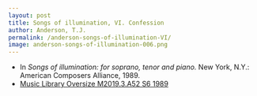 ```yaml
---
layout: post
title: Songs of illumination, VI. Confession
author: Anderson, T.J.
permalink: /anderson-songs-of-illumination-VI/
image: anderson-songs-of-illumination-006.png
---
```


- In *Songs of illumination: for soprano, tenor and piano.* New York, N.Y.: American Composers Alliance, 1989.
- <a href="https://tufts-primo.hosted.exlibrisgroup.com/permalink/f/14dinuo/01TUN_ALMA21102270180003851" target="_blank">Music Library Oversize M2019.3.A52 S6 1989</a>

